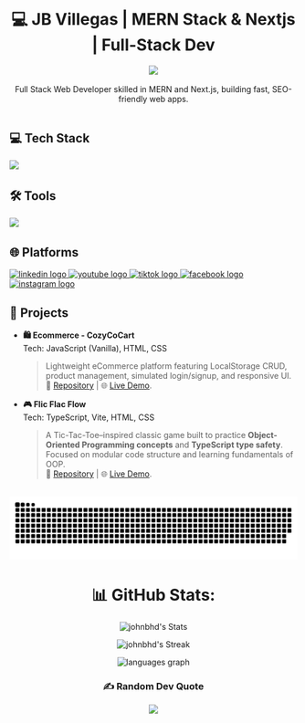 <h1 align="center">💻 JB Villegas | MERN Stack & Nextjs | Full-Stack Dev</h1>
<p align="center">
  <a href="https://visitorbadge.io/status?path=johnbhd">
    <img src="https://api.visitorbadge.io/api/visitors?path=johnbhd&label=viewer&labelColor=%23697689&countColor=%23d9e3f0"/>
  </a>
</p>

<div align="center">
  Full Stack Web Developer skilled in MERN and Next.js, building fast, SEO-friendly web apps.
</div>
<br>



<!--
<img align="right" height="150" src="https://media.giphy.com/media/qgQUggAC3Pfv687qPC/giphy.gif?cid=790b7611cya34av1rhkt594nt0dudl8e02c140wl8t8tg1y8&ep=v1_gifs_search&rid=giphy.gif&ct=g"  />
-->


## 💻 Tech Stack

<p>
  <a href="https://skillicons.dev">
    <img src="https://skillicons.dev/icons?i=js,ts,nextjs,react,redux,tailwind,nodejs,express,mongodb,supabase,firebase,python,postgres,cs,dotnet,mysql&perline=12" />
  </a>
</p>

## 🛠️ Tools
<p>
  <a href="https://skillicons.dev">
    <img src="https://skillicons.dev/icons?i=git,npm,github,docker,postman,vite,vscode,visualstudio,figma,prisma,notion" />
  </a>
</p>

## 🌐 Platforms
<div>

  <a href = "https://www.linkedin.com/in/john-benedict-villegas-701890318/" target="_blank" rel="noopener noreferrer">
    <img src="https://img.shields.io/static/v1?message=LinkedIn&logo=LinkedIn&label=&color=0077B5&logoColor=white&labelColor=&style=for-the-badge" height="35" alt="linkedin logo" />
  </a>
  <a href="https://www.youtube.com/@JB-Villegas" target="_blank" rel="noopener noreferrer">
    <img src="https://img.shields.io/static/v1?message=Youtube&logo=youtube&label=&color=red&logoColor=white&labelColor=&style=for-the-badge" height="35" alt="youtube logo" />
  </a>
  <a href="https://www.tiktok.com/@jbvillegas935?is_from_webapp=1&sender_device=pc" target="_blank" rel="noopener noreferrer">
    <img src="https://img.shields.io/static/v1?message=Tiktok&logo=tiktok&label=&color=black&logoColor=white&labelColor=&style=for-the-badge" height="35" alt="tiktok logo" />
  </a>
  <a href = "">
     <img src="https://img.shields.io/static/v1?message=Facebook&logo=facebook&label=&color=1877F2&logoColor=white&labelColor=&style=for-the-badge" height="35" alt="facebook logo"  />  
  </a>
  <a href = "">
      <img src="https://img.shields.io/static/v1?message=Instagram&logo=instagram&label=&color=E4405F&logoColor=white&labelColor=&style=for-the-badge" height="35" alt="instagram logo"  />
  </a>
  <!--<a href="https://discordapp.com/users/jbvillegas19#1234" target="_blank" rel="noopener noreferrer">
      <img src="https://img.shields.io/static/v1?message=Discord&logo=discord&label=&color=7289DA&logoColor=white&labelColor=&style=for-the-badge" height="35" alt="discord logo" />
    </a>-->
  </div>

## 🚀 Projects
- **🛍️ Ecommerce - CozyCoCart**  
  Tech: JavaScript (Vanilla), HTML, CSS  
  > Lightweight eCommerce platform featuring LocalStorage CRUD, product management, simulated login/signup, and responsive UI.  
  🔗 [Repository](https://github.com/johnbhd/CozyCoCart) | 🌐 [Live Demo](https://cozycocart.vercel.app/homepage.html).
  > 
- **🎮 Flic Flac Flow**  
  Tech: TypeScript, Vite, HTML, CSS
  > A Tic-Tac-Toe–inspired classic game built to practice **Object-Oriented Programming concepts** and **TypeScript type safety**. Focused on modular code structure and learning fundamentals of OOP.
  <br> 🔗 [Repository](https://github.com/johnbhd/Flic-Flac-Flow) | 🌐 [Live Demo](https://flicflac.vercel.app/).

<br clear="both">
<div align="center">
  <picture>
    <source media="(prefers-color-scheme: dark)" srcset="https://raw.githubusercontent.com/platane/platane/output/github-contribution-grid-snake-dark.svg">
    <source media="(prefers-color-scheme: light)" srcset="https://raw.githubusercontent.com/platane/platane/output/github-contribution-grid-snake.svg">
    <img alt="github contribution grid snake animation" src="https://raw.githubusercontent.com/platane/platane/output/github-contribution-grid-snake.svg">
  </picture>
</div>
<div align="center">



# 📊 GitHub Stats:

![johnbhd's Stats](https://github-readme-stats.vercel.app/api?username=johnbhd&theme=merko&show_icons=true&hide_border=true&count_private=true)

![johnbhd's Streak](https://github-readme-streak-stats.herokuapp.com/?user=johnbhd&theme=radical&hide_border=true)
<div align="center">

  <img src="https://github-readme-stats.vercel.app/api/top-langs?username=johnbhd&locale=en&hide_title=false&layout=compact&card_width=320&langs_count=5&theme=dracula&hide_border=false" height="150" alt="languages graph"  />
</div>

### ✍️ Random Dev Quote
![](https://quotes-github-readme.vercel.app/api?type=horizontal&theme=radical)
<!--
### 🔝 Top Contributed Repo
![](https://github-contributor-stats.vercel.app/api?username=johnbhd&limit=5&theme=radical&combine_all_yearly_contributions=true)
-->
</div>
